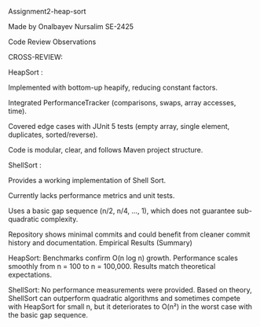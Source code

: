 Assignment2-heap-sort

Made by Onalbayev Nursalim SE-2425

Code Review Observations

CROSS-REVIEW:

HeapSort :

Implemented with bottom-up heapify, reducing constant factors.

Integrated PerformanceTracker (comparisons, swaps, array accesses, time).

Covered edge cases with JUnit 5 tests (empty array, single element, duplicates, sorted/reverse).

Code is modular, clear, and follows Maven project structure.

ShellSort :

Provides a working implementation of Shell Sort.

Currently lacks performance metrics and unit tests.

Uses a basic gap sequence (n/2, n/4, …, 1), which does not guarantee sub-quadratic complexity.

Repository shows minimal commits and could benefit from cleaner commit history and documentation.
Empirical Results (Summary)

HeapSort: Benchmarks confirm O(n log n) growth. Performance scales smoothly from n = 100 to n = 100,000. Results match theoretical expectations.

ShellSort: No performance measurements were provided. Based on theory, ShellSort can outperform quadratic algorithms and sometimes compete with HeapSort for small n, but it deteriorates to O(n²) in the worst case with the basic gap sequence.